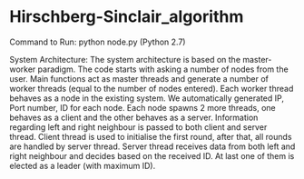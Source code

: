 # Hirschberg-Sinclair_algorithm

Command to Run: python node.py (Python 2.7)

System Architecture:
The system architecture is based on the master-worker paradigm. The code starts with asking a number of nodes from the user. Main functions act as master threads and generate a number of worker threads (equal to the number of nodes entered). Each worker thread behaves as a node in the existing system. We automatically generated IP, Port number, ID for each node. Each node spawns 2 more threads, one behaves as a client and the other behaves as a server.
Information regarding left and right neighbour is passed to both client and server thread. Client thread is used to initialise the first round, after that, all rounds are handled by server thread.
Server thread receives data from both left and right neighbour and decides based on the received ID.
At last one of them is elected as a leader (with maximum ID).

